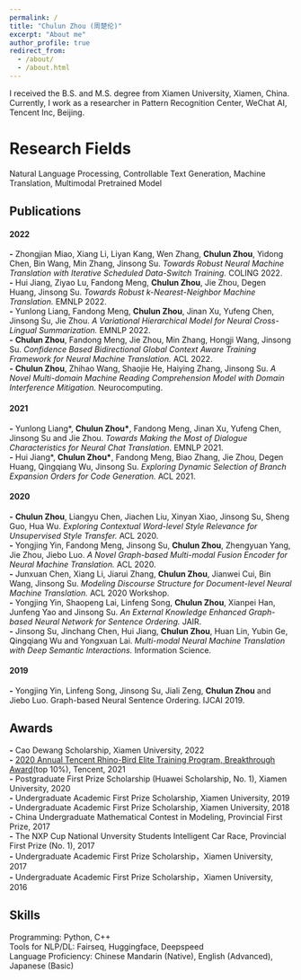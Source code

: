 ```yaml
---
permalink: /
title: "Chulun Zhou (周楚伦)"
excerpt: "About me"
author_profile: true
redirect_from: 
  - /about/
  - /about.html
---
```


I received the B.S. and M.S. degree from Xiamen University, Xiamen, China. Currently, I work as a researcher in Pattern Recognition Center, WeChat AI, Tencent Inc, Beijing.

Research Fields
======
Natural Language Processing, Controllable Text Generation, Machine Translation, Multimodal Pretrained Model

Publications
------
#### **2022**
__\-__ Zhongjian Miao, Xiang Li, Liyan Kang, Wen Zhang, **Chulun Zhou**, Yidong Chen, Bin Wang, Min Zhang, Jinsong Su. *Towards Robust Neural Machine Translation with Iterative Scheduled Data-Switch Training.* COLING 2022. <br>
__\-__ Hui Jiang, Ziyao Lu, Fandong Meng, **Chulun Zhou**, Jie Zhou, Degen Huang, Jinsong Su. *Towards Robust k-Nearest-Neighbor Machine Translation.* EMNLP 2022. <br>
__\-__ Yunlong Liang, Fandong Meng, **Chulun Zhou**, Jinan Xu, Yufeng Chen, Jinsong Su, Jie Zhou. *A Variational Hierarchical Model for Neural Cross-Lingual Summarization.* EMNLP 2022. <br>
__\-__ **Chulun Zhou**, Fandong Meng, Jie Zhou, Min Zhang, Hongji Wang, Jinsong Su. *Confidence Based Bidirectional Global Context Aware Training Framework for Neural Machine Translation.* ACL 2022. <br>
__\-__ **Chulun Zhou**, Zhihao Wang, Shaojie He, Haiying Zhang, Jinsong Su. *A Novel Multi-domain Machine Reading Comprehension Model with Domain Interference Mitigation.* Neurocomputing. <br>
#### **2021**
__\-__ Yunlong Liang\*, __Chulun Zhou\*__, Fandong Meng, Jinan Xu, Yufeng Chen, Jinsong Su and Jie Zhou. *Towards Making the Most of Dialogue Characteristics for Neural 
Chat Translation.* EMNLP 2021. <br>
__\-__ Hui Jiang\*, __Chulun Zhou\*__, Fandong Meng, Biao Zhang, Jie Zhou, Degen Huang, Qingqiang Wu, Jinsong Su. *Exploring Dynamic Selection of Branch Expansion Orders for Code Generation.* ACL 2021. <br>
#### **2020**
__\-__ **Chulun Zhou**, Liangyu Chen, Jiachen Liu, Xinyan Xiao, Jinsong Su, Sheng Guo, Hua Wu. *Exploring Contextual Word-level Style Relevance for Unsupervised Style Transfer.* ACL 2020. <br>
__\-__ Yongjing Yin, Fandong Meng, Jinsong Su, **Chulun Zhou**, Zhengyuan Yang, Jie Zhou, Jiebo Luo. *A Novel Graph-based Multi-modal Fusion Encoder for Neural Machine Translation.* ACL 2020. <br>
__\-__ Junxuan Chen, Xiang Li, Jiarui Zhang, **Chulun Zhou**, Jianwei Cui, Bin Wang, Jinsong Su. *Modeling Discourse Structure for Document-level Neural Machine Translation.* ACL 2020 Workshop. <br>
__\-__ Yongjing Yin, Shaopeng Lai, Linfeng Song, **Chulun Zhou**, Xianpei Han, Junfeng Yao and Jinsong Su. *An External Knowledge Enhanced Graph-based Neural Network for Sentence Ordering.* JAIR. <br>
__\-__ Jinsong Su, Jinchang Chen, Hui Jiang, **Chulun Zhou**, Huan Lin, Yubin Ge, Qingqiang Wu and Yongxuan Lai. *Multi-modal Neural Machine Translation with Deep Semantic Interactions.* Information Science. <br>
#### **2019**
__\-__ Yongjing Yin, Linfeng Song, Jinsong Su, Jiali Zeng, **Chulun Zhou** and Jiebo Luo. Graph-based Neural Sentence Ordering. IJCAI 2019. <br>

Awards
------
__\-__ Cao Dewang Scholarship, Xiamen University, 2022 <br>
__\-__ [2020 Annual Tencent Rhino-Bird Elite Training Program, Breakthrough Award](https://mp.weixin.qq.com/s?__biz=MjM5NzIwODcyMQ==&mid=2663360682&idx=2&sn=e7aa95190debf39e75b7fbc181477ee4&chksm=bd967f548ae1f64203bc99c76fefd6fa38c052352b16664445819fda8bdece69ed76fca2193d&mpshare=1&scene=1&srcid=0723nwtaGWx76IR3gcD3oACc&sharer_sharetime=1667277476778&sharer_shareid=5d26372919d07adb4b3b90f3e2ed5c7f&version=4.0.19.6020&platform=win#rd)(top 10%), Tencent, 2021 <br>
__\-__ Postgraduate First Prize Scholarship (Huawei Scholarship, No. 1), Xiamen University, 2020 <br>
__\-__ Undergraduate Academic First Prize Scholarship, Xiamen University, 2019 <br>
__\-__ Undergraduate Academic First Prize Scholarship, Xiamen University, 2018 <br>
__\-__ China Undergraduate Mathematical Contest in Modeling, Provincial First Prize, 2017 <br>
__\-__ The NXP Cup National Unversity Students Intelligent Car Race, Provincial First Prize (No. 1), 2017 <br>
__\-__ Undergraduate Academic First Prize Scholarship，Xiamen University, 2017 <br>
__\-__ Undergraduate Academic First Prize Scholarship，Xiamen University, 2016 <br>

Skills
------
Programming: Python, C++ <br>
Tools for NLP/DL: Fairseq, Huggingface, Deepspeed <br>
Language Proficiency: Chinese Mandarin (Native), English (Advanced), Japanese (Basic) <br>

